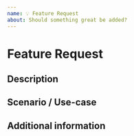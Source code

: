 ```yaml
---
name: 💡 Feature Request
about: Should something great be added?
---
```


# Feature Request

## Description

<!-- Provide a brief description of the proposed feature. -->

## Scenario / Use-case

<!-- Provide an explanation how/when the feature would be helpful. --> 

## Additional information

<!--- Optional additional information/details. -->